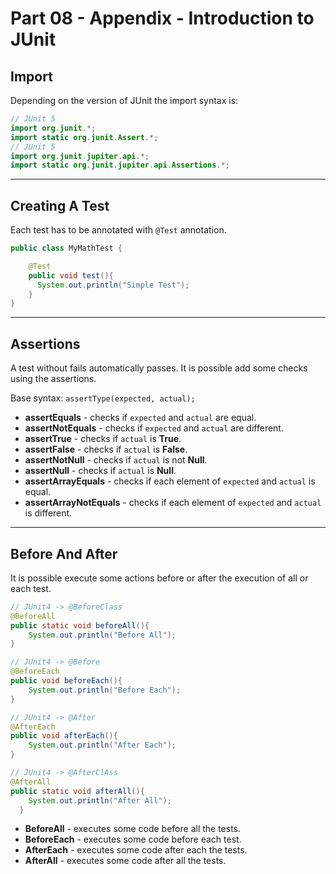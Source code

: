 # Part 08 - Appendix - Introduction to JUnit

## Import

Depending on the version of JUnit the import syntax is:

```java
// JUnit 5
import org.junit.*;
import static org.junit.Assert.*;
// JUnit 5
import org.junit.jupiter.api.*;
import static org.junit.jupiter.api.Assertions.*;
```
---

## Creating A Test

Each test has to be annotated with `@Test` annotation.

```java
public class MyMathTest {

    @Test
    public void test(){
      System.out.println("Simple Test");
    }
}
```
---

## Assertions

A test without fails automatically passes. It is possible add some checks using the assertions.

Base syntax: `assertType(expected, actual);`

- **assertEquals** - checks if `expected` and `actual` are equal.
- **assertNotEquals** - checks if `expected` and `actual` are different.
- **assertTrue** - checks if `actual` is **True**.
- **assertFalse** - checks if `actual` is **False**.
- **assertNotNull** - checks if `actual` is not **Null**.
- **assertNull** - checks if `actual` is **Null**.
- **assertArrayEquals** - checks if each element of `expected` and `actual` is equal.
- **assertArrayNotEquals** - checks if each element of `expected` and `actual` is different.

---

## Before And After

It is possible execute some actions before or after the execution of all or each test.

```java
// JUnit4 -> @BeforeClass
@BeforeAll
public static void beforeAll(){
    System.out.println("Before All");
}

// JUnit4 -> @Before
@BeforeEach
public void beforeEach(){
    System.out.println("Before Each");
}

// JUnit4 -> @After
@AfterEach
public void afterEach(){
    System.out.println("After Each");
}

// JUnit4 -> @AfterClAss
@AfterAll
public static void afterAll(){
    System.out.println("After All");
  }
```
- **BeforeAll** - executes some code before all the tests.
- **BeforeEach** - executes some code before each test.
- **AfterEach** - executes some code after each the tests.
- **AfterAll** - executes some code after all the tests.
